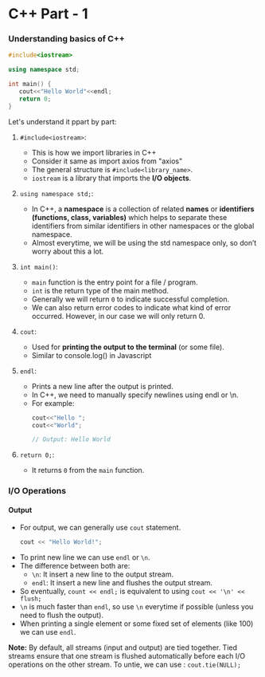 # C++ Part - 1

### Understanding basics of C++
``` c++
#include<iostream>

using namespace std;

int main() {
   cout<<"Hello World"<<endl;
   return 0;
}
```
Let's understand it ppart by part:
1. `#include<iostream>`:
    - This is how we import libraries in C++
    - Consider it same as import axios from "axios"
    - The general structure is `#include<library_name>`.
    - `iostream` is a library that imports the **I/O objects**. 

2. `using namespace std;`: 
    - In C++, a **namespace** is a collection of related **names** or **identifiers** **(functions, class, variables)** which helps to separate these identifiers from similar identifiers in other namespaces or the global namespace. 
    - Almost everytime, we will be using the std namespace only, so don’t worry about this a lot.

3. `int main()`: 
    - `main` function is the entry point for a file / program. 
    - `int` is the return type of the main method. 
    - Generally we will return `0` to indicate successful completion. 
    - We can also return error codes to indicate what kind of error occurred. However, in our case we will only return 0.

4. `cout`: 
    - Used for **printing the output to the terminal** (or some file). 
    - Similar to console.log() in Javascript

5. `endl`: 
    - Prints a new line after the output is printed. 
    - In C++, we need to manually specify newlines using endl or \n. 
    - For example: 
        ``` cpp
        cout<<"Hello ";
        cout<<"World";

        // Output: Hello World
        ```
6. `return 0;`: 
    - It returns `0` from the `main` function. 
 

### I/O Operations
#### Output

- For output, we can generally use `cout` statement.
    ```cpp
    cout << "Hello World!";
    ```
- To print new line we can use `endl` or `\n`.
- The difference between both are:
    - `\n`: It insert a new line to the output stream.
    - `endl`: It insert a new line and flushes the output stream.
- So eventually, `count << endl;` is equivalent to using `cout << '\n' << flush;`
- `\n` is much faster than `endl`, so use `\n` everytime if possible (unless you need to flush the output).
- When printing a single element or some fixed set of elements (like 100) we can use `endl`.

**Note:** By default, all streams (input and output) are tied together. Tied streams ensure that one stream is flushed automatically before each I/O operations on the other stream. To untie, we can use : `cout.tie(NULL);`